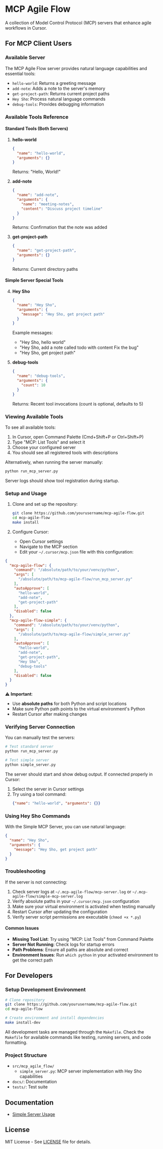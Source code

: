 # MCP Agile Flow

A collection of Model Control Protocol (MCP) servers that enhance agile workflows in Cursor.

## For MCP Client Users

### Available Server

The MCP Agile Flow server provides natural language capabilities and essential tools:

- `hello-world`: Returns a greeting message
- `add-note`: Adds a note to the server's memory
- `get-project-path`: Returns current project paths
- `Hey Sho`: Process natural language commands
- `debug-tools`: Provides debugging information

### Available Tools Reference

#### Standard Tools (Both Servers)

1. **hello-world**
   ```json
   {
     "name": "hello-world",
     "arguments": {}
   }
   ```
   Returns: "Hello, World!"

2. **add-note**
   ```json
   {
     "name": "add-note",
     "arguments": {
       "name": "meeting-notes",
       "content": "Discuss project timeline"
     }
   }
   ```
   Returns: Confirmation that the note was added

3. **get-project-path**
   ```json
   {
     "name": "get-project-path",
     "arguments": {}
   }
   ```
   Returns: Current directory paths

#### Simple Server Special Tools

4. **Hey Sho**
   ```json
   {
     "name": "Hey Sho",
     "arguments": {
       "message": "Hey Sho, get project path"
     }
   }
   ```
   Example messages:
   - "Hey Sho, hello world"
   - "Hey Sho, add a note called todo with content Fix the bug"
   - "Hey Sho, get project path"

5. **debug-tools**
   ```json
   {
     "name": "debug-tools",
     "arguments": {
       "count": 10
     }
   }
   ```
   Returns: Recent tool invocations (count is optional, defaults to 5)

### Viewing Available Tools

To see all available tools:

1. In Cursor, open Command Palette (Cmd+Shift+P or Ctrl+Shift+P)
2. Type "MCP: List Tools" and select it
3. Choose your configured server
4. You should see all registered tools with descriptions

Alternatively, when running the server manually:
```bash
python run_mcp_server.py
```
Server logs should show tool registration during startup.

### Setup and Usage

1. Clone and set up the repository:
   ```bash
   git clone https://github.com/yourusername/mcp-agile-flow.git
   cd mcp-agile-flow
   make install
   ```

2. Configure Cursor:
   - Open Cursor settings
   - Navigate to the MCP section
   - Edit your `~/.cursor/mcp.json` file with this configuration:

```json
{
  "mcp-agile-flow": {
    "command": "/absolute/path/to/your/venv/python",
    "args": [
      "/absolute/path/to/mcp-agile-flow/run_mcp_server.py"
    ],
    "autoApprove": [
      "hello-world",
      "add-note",
      "get-project-path"
    ],
    "disabled": false
  },
  "mcp-agile-flow-simple": {
    "command": "/absolute/path/to/your/venv/python",
    "args": [
      "/absolute/path/to/mcp-agile-flow/simple_server.py"
    ],
    "autoApprove": [
      "hello-world",
      "add-note",
      "get-project-path",
      "Hey Sho",
      "debug-tools"
    ],
    "disabled": false
  }
}
```

⚠️ **Important**: 
- Use **absolute paths** for both Python and script locations
- Make sure Python path points to the virtual environment's Python
- Restart Cursor after making changes

### Verifying Server Connection

You can manually test the servers:

```bash
# Test standard server
python run_mcp_server.py

# Test simple server
python simple_server.py
```

The server should start and show debug output. If connected properly in Cursor:
1. Select the server in Cursor settings
2. Try using a tool command:
   ```json
   {"name": "hello-world", "arguments": {}}
   ```

### Using Hey Sho Commands

With the Simple MCP Server, you can use natural language:

```json
{
  "name": "Hey Sho",
  "arguments": {
    "message": "Hey Sho, get project path"
  }
}
```

### Troubleshooting

If the server is not connecting:

1. Check server logs at `~/.mcp-agile-flow/mcp-server.log` or `~/.mcp-agile-flow/simple-mcp-server.log`
2. Verify absolute paths in your `~/.cursor/mcp.json` configuration
3. Make sure your virtual environment is activated when testing manually
4. Restart Cursor after updating the configuration
5. Verify server script permissions are executable (`chmod +x *.py`)

#### Common Issues

- **Missing Tool List**: Try using "MCP: List Tools" from Command Palette
- **Server Not Running**: Check logs for startup errors
- **Path Problems**: Ensure all paths are absolute and correct
- **Environment Issues**: Run `which python` in your activated environment to get the correct path

## For Developers

### Setup Development Environment

```bash
# Clone repository
git clone https://github.com/yourusername/mcp-agile-flow.git
cd mcp-agile-flow

# Create environment and install dependencies
make install-dev
```

All development tasks are managed through the `Makefile`. Check the `Makefile` for available commands like testing, running servers, and code formatting.

### Project Structure

- `src/mcp_agile_flow/`
  - `simple_server.py`: MCP server implementation with Hey Sho capabilities
- `docs/`: Documentation
- `tests/`: Test suite

## Documentation

- [Simple Server Usage](docs/simple_server_usage.md)

## License

MIT License - See [LICENSE](LICENSE) file for details.